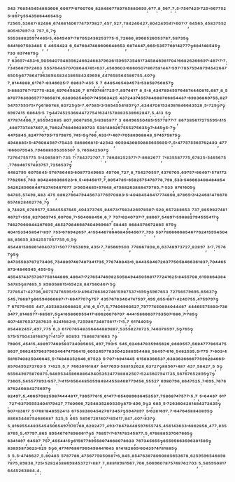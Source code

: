 ⁵⁴³,⁷⁶⁸⁵⁴⁵⁴⁵⁴⁸⁶³⁶⁰⁶·⁶⁰⁶⁷⁷′⁶⁷⁶⁰⁷⁰⁶·⁸²⁸⁴⁸⁶⁷⁷⁸⁹⁷⁸⁵⁸⁸⁰⁶⁹⁵:⁶⁷⁷:⁸·⁵⁶⁷:⁷:⁵'⁷⁵⁶⁷⁴²⁵′⁷²⁵'⁶⁶⁷⁷⁵²⁵'⁸⁶⁷‽⁵⁵⁴³⁵⁸⁶⁴⁴⁶⁵⁴⁵‽⁷²⁵⁶⁵:⁵³⁶⁸⁷'⁸²⁴⁸⁶·⁶⁷⁴⁶⁸¹⁴⁰⁶⁷⁷⁴⁷⁹⁷⁹⁸²⁷·⁴⁵⁷·⁵²⁷:⁷⁸⁴²⁴⁰⁴²⁷:⁸⁰⁴²⁴⁹⁵⁴⁷'⁶⁰⁷′⁷,⁶⁴⁵⁶⁵·⁴⁵⁸³⁷⁵⁵²⁸⁰⁵′⁶⁷⁸⁹⁷'³,⁷⁵⁷·⁵·⁷‽⁵⁵⁵³⁸⁸⁸²⁵⁹⁷⁴⁴⁶⁵′⁵:⁴⁶⁴⁹⁴⁰⁷′⁷⁸⁷⁰⁵²⁴³⁶²⁵³⁷⁷⁵'⁵·⁷²⁶⁶⁶·⁸⁹⁶⁰⁵²⁶⁰⁵³⁷⁸⁷:⁵⁸⁷³⁵‽⁶⁴⁴¹⁸⁰⁷⁵⁸³⁴⁸⁵,⁵,⁴⁶⁵⁴⁴²³,⁶·⁵⁴⁷⁶⁸⁴⁷⁴⁸⁰⁶⁰⁶⁶⁴⁸⁶⁵³,⁶⁸⁷⁴⁴⁴⁷:⁶⁶⁵′⁵³⁵⁷⁷⁶⁸¹⁴²⁷⁷⁷‽⁶⁸⁴¹⁴⁸⁵⁴⁵‽⁷³³,⁸³⁷⁴⁸⁷⁵‽⁷,⁶³⁶⁵⁷'⁴⁵³′⁶·⁵⁰⁵⁶⁴⁰⁷⁵⁴⁸⁵⁵⁶²⁴⁶⁶²⁴⁶⁸³⁷⁹⁶³⁶¹⁵⁹⁶⁵⁷³⁵⁴⁶¹⁷³⁴⁵⁸⁴⁶⁹⁸¹⁷⁰⁴¹⁶⁶⁸²⁶³⁶⁶⁶⁹⁷'⁴⁸⁷′⁷′⁷:⁷³⁴⁵⁶⁶⁷⁹⁷²⁴⁰³,⁵⁵⁵⁷⁶⁴⁴⁵⁷⁰⁷⁰⁸⁶⁴⁴⁷⁴⁵'⁶³⁷:⁴⁵⁶⁹⁶⁰³′⁶⁸⁶⁰⁵⁰⁷′⁸⁶⁷⁵⁸¹⁴⁴⁷′⁵⁹⁷′⁷⁸⁵⁷⁵⁹⁴⁸⁷⁹⁴⁵⁴²⁶⁴⁷⁶⁵⁰⁵‽⁶⁷⁷⁸⁶⁴⁷⁹⁶³⁸⁹⁴⁴⁸³⁴³⁸⁶⁵⁸⁴²⁴⁹⁶⁹⁸·⁴⁴⁷⁶⁵⁸⁵⁶⁴⁵⁸⁶⁷⁵⁵:⁴⁰⁷‽⁷·⁸¹⁴⁴⁸⁸⁸·⁸¹⁷⁶⁷'⁸³⁴⁶⁶²⁵′⁷,⁶⁸⁶³⁷′⁴³⁵,⁵,⁷,⁶⁴⁸⁵⁴⁸⁵⁴⁸⁴⁵⁷³′⁵³⁸⁵⁸⁷⁵⁶⁸⁵⁷‽⁵′⁸⁸⁸³⁷⁸⁷′⁷²⁷⁷⁵'⁸²⁶·⁴⁹⁷⁶⁴⁵⁸²⁶·⁷,⁶⁷⁴⁹⁷⁴⁸¹⁷²⁵′⁷:⁸⁹⁷⁴⁴¹⁷,⁸·⁵'⁸·⁴³⁴⁷⁸⁹⁴⁵⁵⁷⁶⁴⁸⁷⁴⁴⁴⁰⁸¹⁵:⁶⁸⁷·⁸·⁵⁸⁷⁰⁷⁷⁶³⁶³⁶⁵⁷⁷⁷⁶⁶⁵⁸⁷⁶·⁶³⁸⁰⁶³⁵⁴⁶⁰⁷′⁷⁴⁵⁵⁶³⁴²⁵,⁴³⁷²⁴³⁷⁴⁵⁵⁷⁸⁴⁶⁸⁸⁷⁶⁶⁸⁵⁴⁴³⁷'⁶⁹⁸³⁶⁸⁶⁹⁷⁵⁵:⁸²⁷⁵⁴⁷⁵⁷⁵⁵⁵⁷⁵'⁷‽⁶¹⁸⁰⁷⁴⁸·⁸⁰⁷²⁵‽⁵'⁷:⁶⁷⁵⁸⁵′³′⁵⁸⁵⁴⁵⁵⁴¹⁸⁹⁷‽⁷:⁴³⁴⁴⁷⁰⁸¹⁵³⁴⁹⁸¹⁸⁴⁶⁶⁴³⁵²⁸·⁵'⁷²⁵‽⁷‽⁶⁹⁸⁷⁴¹⁵,⁶⁸⁶⁴⁵′⁵,⁷‽⁴⁴⁷⁴⁵²⁵³⁶⁸⁴⁴⁷²⁷⁵⁴¹⁶³⁴¹⁵⁷⁸⁸⁸³⁵³⁸⁶⁶²⁸⁴⁷:⁵:⁴¹³,⁵‽⁴⁷⁷⁸⁷⁴⁴⁰⁶·⁷·⁸⁵⁵⁹⁴²⁶⁸⁵,⁸⁰⁷·⁸⁰⁶⁷⁸⁵⁶·⁵′⁸³⁸⁵⁸⁷⁷,³,⁶⁶⁴⁹⁶⁵⁵⁰⁴⁸⁵′⁵⁵⁷⁷⁸⁷⁷′⁷,⁸⁶⁷³⁸⁵⁶¹⁷²⁷⁵⁵⁹⁵′⁴¹⁵·⁴⁸⁸⁷⁷³⁷⁴⁸⁷⁴⁶⁷:⁶·⁷⁸⁶²⁴⁷⁶⁸⁴⁹⁶²⁸⁹⁷²³,⁵³⁸¹⁴⁸⁶²⁶⁷⁵⁵⁵²⁷⁵⁶³⁵‽⁷′⁴⁴⁵‽⁵'⁷‽⁴⁴⁷⁵⁸⁴⁵·⁸²⁴⁷⁷⁰⁷⁹⁵′⁷⁵⁷⁹⁸⁷⁵·⁷⁴⁵'⁵‽⁷⁶⁶·⁴³³′⁷'⁴⁶⁷'⁷⁰⁵⁸⁶⁹⁶⁸⁸⁴⁸·⁵⁷⁴⁵⁷⁵⁸⁷⁵‽⁴⁹⁴⁸⁸⁸⁵'⁵'⁴⁷⁶⁰⁸⁴⁵⁸⁷'⁷⁵⁴³⁵,⁵⁸⁶⁸⁶⁶⁸¹⁵'⁴²⁵⁴³,⁶⁰⁵⁰⁴³⁶⁰⁵⁰⁸⁸⁵⁶⁵⁵⁶⁹⁵′⁷:⁵'⁴⁷⁷⁵⁷⁵⁵⁶⁵⁷⁶²⁴⁹³,⁴⁷⁷′⁶⁶⁶⁰⁷⁹⁵⁴⁵·⁷⁹⁴⁶⁸⁸⁵⁹⁵³⁵⁵⁵⁰⁷,⁵·⁷⁶⁵⁸⁴²⁵⁰⁷‽⁷²⁷⁶⁴⁷⁵⁵⁷⁷⁵,⁵′⁴⁰⁸⁵⁸⁹⁷'⁷³⁵,⁷'⁷⁸⁴³⁷²⁷⁰⁷:⁷,⁷⁸⁶⁴⁸²⁵²⁵⁷⁷'⁷'⁸⁶⁸²⁶⁷⁷,⁷′⁸³⁵⁵⁸⁷⁷⁷⁵·⁶⁷⁸²⁵'⁵⁴⁶⁵⁶⁷⁵:⁷⁷⁶⁸⁴⁶⁷⁵⁷⁴⁸³⁷⁵⁷·⁷²⁵⁶⁵³⁷‽⁴⁴⁸²⁷⁹⁵,⁶⁰⁷⁵⁸⁴⁵'⁵⁷⁶⁷⁸⁶⁴⁶³′⁶⁰⁸⁷⁷³⁴⁹⁶⁶³,⁴⁹⁷⁰⁶·⁷²⁷·⁸·⁷⁵⁴²⁷⁰⁵⁵⁷·⁴³⁷⁶⁷⁰⁵:⁶⁹⁷⁵⁷'⁶⁶⁴⁰⁷'⁵⁷⁸¹⁷²⁷⁷⁶²⁵⁶⁵·⁷⁶³,⁸⁰⁴²⁴⁶⁶³⁶⁸⁵²³′⁶·⁵'⁴⁶⁴⁵⁸¹⁷·⁷·⁸⁰⁵⁴⁷⁸⁵'⁶⁵⁸²⁵⁷⁵⁴⁷⁸⁷⁷⁸·⁷⁹⁸·⁵³³′⁵⁴⁶⁶⁶³⁴⁰⁸⁴⁸⁴⁸⁵⁴⁵⁴²⁶²⁸⁵⁶⁶⁸⁴⁴⁷⁸³⁷⁴⁵⁴⁸⁷⁶⁷⁷,³′⁵⁶⁵⁴⁴⁸⁵'⁶⁷⁴⁴⁸·⁴⁷⁵⁸⁸²⁶³⁸⁸⁸⁴⁷⁹⁷⁶⁵:⁷′⁵³³,⁸⁷⁴¹⁶⁰⁵‽⁶⁴⁷⁸⁵:⁵⁷⁴⁹⁸·⁴⁸³,⁴⁷⁵,⁸⁸⁶²⁷⁶⁶⁴⁷⁹⁴⁴⁵⁶⁷³⁷⁷⁶⁹⁷⁰⁸⁸³′⁵'⁴⁰⁴⁸⁴⁵⁴⁶⁴¹⁷⁷⁷⁴⁸⁰⁸·⁸⁷⁸⁶⁵′³′⁴²⁴⁶⁸¹⁴⁷⁶⁶⁷⁸⁶⁵⁷⁴⁸²⁸⁴⁶²⁷⁷⁶·⁷‽⁸·⁷⁴⁸²⁵·⁸⁷⁸⁹⁵⁷⁷·⁵³⁶⁴⁵⁵⁴⁷⁴⁴⁵·⁴⁰⁴³⁷³⁷⁶⁵·⁸⁴⁶⁷³′⁷⁵⁸³⁴²⁶⁹⁷⁸⁵⁰⁷'⁵²⁸·⁶⁵⁷²⁸⁸⁶⁵³,⁷³⁷·⁸⁸⁵⁹⁸²⁷⁴⁸¹⁴⁶⁷²⁷'⁵⁵⁸·⁸²⁷⁰⁶³⁷⁴⁵·⁶⁰⁷⁰⁸·⁷'⁵⁰⁴⁰⁶⁸⁴⁵⁶·⁶·⁷,⁷³⁷′⁶²⁴⁰⁷³⁷′⁷·⁸⁸⁶⁶⁷·⁵⁴⁸⁹⁷′⁵⁹⁶⁸⁸²⁷⁹⁴⁵⁵⁵⁴¹⁷‽⁷⁴⁶²⁷⁰⁶⁰⁸⁴⁴²⁶⁷⁶⁹⁵·⁴⁸⁵²⁷⁰⁸⁴⁶⁶⁸⁷⁴⁰⁴⁹⁶⁹⁶⁸⁷,⁵⁸⁴⁴⁵,⁸⁶⁸⁴⁵⁷⁸⁶⁷²⁸⁸⁵,⁶⁷⁵‽⁴⁰⁴¹⁵³⁵⁴⁵⁸⁵⁴⁷′⁸⁹⁷,⁷⁵⁵′⁶⁷⁶⁹⁴²⁶⁵⁷·⁴¹⁵⁵⁴⁴⁶⁷⁸⁶⁴⁶⁸⁴⁵⁶⁴⁵⁶⁷⁷:⁷⁹³,⁵³⁷⁷⁸⁶⁶⁶⁶⁶⁸⁵⁴⁶⁷⁷⁶²⁴¹⁵⁹⁵⁴⁵⁰⁴⁸⁸·⁸⁵⁶⁵⁵·⁸⁹⁴²⁵⁵⁷⁵⁶⁷⁷⁵⁵·⁶·⁵‽⁴⁵⁴⁴⁸¹⁵⁸⁶⁸⁶¹⁴⁰⁴⁰⁷³⁷'⁵⁰⁷⁷⁷⁶⁵³⁸⁹⁸·⁴³⁵'⁷:⁷⁸⁵⁶⁶⁹⁵⁰³,⁷⁷⁸⁸⁶⁷⁸⁰⁸·⁶·⁶³⁷⁴⁸⁹⁷³⁷²⁷·⁸²⁸⁹⁷,³′⁷:⁷⁵⁷⁶⁷‽⁵‽⁸⁴⁷³⁵⁵⁸³⁷⁸⁷²⁷³⁴⁰⁵·⁷³⁴⁸⁸⁹⁷⁴⁸⁷⁴⁸⁷³⁴¹⁷³⁵·⁷⁷⁸⁷⁴⁰⁸⁴³′⁶·⁸⁴⁴³⁵⁸⁴⁸⁷²⁶³⁷⁷⁵⁰⁵⁸⁴⁶⁶³⁶¹⁸³⁷:⁷⁰⁴⁴⁶⁵⁸⁷³′⁴⁸⁴⁶⁵⁴⁵·⁴⁵⁵'⁵‽⁴⁵⁵⁴⁵⁷⁴³⁷⁵⁷³⁶⁷⁷⁵⁸¹⁴⁴⁸⁰⁶·⁴⁸⁶⁴⁷′⁷²⁷⁶⁵⁴⁷⁴⁶⁹⁸²⁵⁰⁵⁸⁴⁹⁴⁴⁵⁰⁵⁶⁸¹⁷⁷⁷²⁴¹⁶²⁵′⁸⁴⁵⁵⁷⁰⁸·⁶¹⁵⁰⁸⁶⁴³⁸⁴⁵⁴⁷⁸⁵‽⁸⁷⁴⁶⁵·⁵,⁸⁹⁸⁰⁵⁸⁶¹⁵′⁶⁹⁴²⁸·⁸⁴⁷⁵⁶⁰⁴⁶⁷'⁵‽⁷²⁷⁸⁵⁴⁷'⁴²⁷⁰⁶·⁸⁰⁷⁵⁷⁴⁷⁶⁵⁹⁵′⁵′³′⁴⁹⁶⁴⁷⁸⁶³⁶²⁷⁴⁶¹⁵⁹⁸⁷⁵³⁷'⁶⁹⁵‽⁵⁹⁶⁷⁶⁵³,⁷²⁷⁵⁶⁵⁷⁹⁶⁹⁵:⁶⁵⁶³⁷‽⁵⁴⁵:⁷⁸⁶⁸⁷‽⁶⁶⁵⁹⁴⁶⁶⁶⁶⁸⁷'⁷'⁶⁶⁴⁷⁷⁰⁷‽⁷⁵⁷,⁴³⁵⁷⁶⁷⁶³⁴⁰⁴⁷⁴⁷⁵⁹⁷·⁴⁹⁵·⁶⁵⁵′⁶⁶⁷'⁴²⁴⁰⁷⁵⁵:⁴⁷⁵⁹⁷⁹⁷‽⁷,⁶⁷⁵⁷⁵′⁶⁵⁵,⁴⁴⁷:⁴³⁵³⁸³⁴⁰⁶⁸⁸²⁵·⁴¹⁸·⁶·⁵'⁷:⁵:⁷⁷⁴⁰⁶⁹⁶⁰⁵²⁷·⁷⁹⁷⁷⁷⁴⁵⁰⁸⁹⁴⁰⁴⁴⁴⁸⁷,⁴⁴⁴⁶⁵⁵⁷⁵⁸⁹³′⁷³⁸³⁴⁷⁷·⁸¹⁴⁸⁵⁷⁷'⁶⁸⁵⁶⁷:⁵‽⁴¹⁶⁵⁸⁶⁶⁹⁵⁵⁴¹⁷′⁸⁰⁶²⁶⁰⁷⁶⁷⁰⁷,⁴⁴⁴¹⁵⁸⁶⁶⁶³⁷⁷⁵³⁵⁰⁷′⁶⁸⁶·⁷′⁷⁸⁵‽⁴⁰⁷′⁴⁸⁷⁶⁵³⁷²⁸⁷⁶³⁵,⁶²⁴¹⁶⁸³′⁸·⁷²⁵⁹⁸⁶⁷³⁴⁸⁷⁵⁸¹⁷'⁷′⁵:⁷,⁶¹⁷⁴⁴⁰⁵‽⁸⁵⁴⁴⁸²⁴⁵⁷:⁴⁹⁷·⁷⁷⁵,⁶·³,⁶¹⁷⁰⁷⁶⁵⁴⁸³⁵⁶⁴⁴⁴⁸⁸⁹⁸⁸⁷:⁵³⁵⁵⁸²⁷⁸⁷²⁵·⁷⁴⁶⁰⁷⁸⁵⁹⁷·⁵‽⁷⁶⁵‽⁵⁷⁵′⁵⁷⁵⁰⁴³⁸¹⁶⁸⁷‽⁷'⁴¹³′⁷,⁸⁰⁸⁹³,⁷⁵⁸⁶⁸⁷⁸¹⁶⁶³,⁷‽⁷⁹⁸⁰⁵·⁴⁵⁴¹⁵:⁴⁸⁸⁹⁷⁷⁴⁶⁸⁵⁸³⁷³⁴⁰⁸⁵⁶³⁵·⁴⁹⁷·⁷⁹³′⁵,⁵⁴⁵·⁶²⁴⁶⁴⁷⁸³⁵⁹⁶⁵⁶²⁸·⁸⁶⁶⁰⁵⁵⁷:⁵⁶⁸⁴⁷⁷⁷⁸⁶⁵⁴⁷⁵⁸⁶³⁷·⁵⁶⁶²⁴⁵⁷⁹⁶³⁷⁹⁶³⁴⁶⁴⁷⁴⁷⁵⁶⁴¹⁵·⁶⁰⁵²⁴⁵⁷⁷⁸³⁵⁰⁴²⁵⁸⁸⁵⁵⁴⁴⁸⁸·⁵⁸⁴⁵⁷′⁶¹⁶·⁵⁴⁸²⁵³⁵:⁵′⁷⁷⁵,⁷'⁶⁰³′⁴⁵⁸¹⁶⁷⁴⁰⁸²⁵⁰⁴⁶⁶⁴⁵·⁵'⁷⁴⁸⁴⁸³⁵²⁶⁴⁶·⁶⁷⁵²³,⁵′⁷⁰⁷'⁶⁹⁴¹⁴⁴⁵,⁶¹⁵⁸⁸³⁶⁶⁵³⁷:⁶³⁸³⁶³⁶⁶⁶⁶⁷⁷⁵⁹⁶²⁸⁴⁶⁶⁵′⁸⁵⁷⁰⁴⁹⁵²⁷³⁷⁰³′⁵,⁷'⁶²⁵·⁵·⁷,⁷⁶⁶³⁶¹⁶¹⁸⁴⁷,⁶⁴⁷⁷⁶⁹³′⁵⁸⁸¹⁵²⁶²⁸·⁶³⁷²⁷‽⁸⁸⁵⁶⁷'⁴⁸⁷,⁴³⁷·⁵⁸⁴²⁷·⁵,⁵‽⁶⁵⁵⁶⁴⁹⁸⁷⁵⁸⁷⁰⁸⁷⁵:⁶⁴⁸⁹⁵³⁴⁵⁸⁶⁶⁸⁸⁶⁴⁹⁴⁰⁵³⁵²⁴⁷⁷⁸⁸⁸⁸²⁵⁰⁷'⁵²⁴⁵⁶⁰⁷⁹⁴¹⁷³⁵·⁵⁶⁷⁶⁷⁶⁵²⁸⁹⁵‽⁷‽⁷³⁶⁰⁵:⁵⁴⁵⁵⁷⁷⁸⁹³′⁸⁵⁷:⁷′⁴¹⁵′⁶⁵⁶⁴⁴⁸⁵⁰⁵⁹⁸⁴⁸⁴⁴⁵⁵⁸⁴⁶⁸⁷⁷⁹⁴⁵⁶·⁵⁵⁵²⁷,⁶⁹⁸⁰⁷⁹⁶·⁸⁶⁴⁷⁵²⁵:⁷′⁶⁹⁵:⁷⁶⁷⁶⁸⁷⁶²⁴⁰⁸⁸⁴²⁷⁵⁶⁹⁷‽⁸²⁴⁹⁷:⁵:⁴⁰⁶⁵⁷⁰⁸²⁵⁰⁸⁷⁴⁴⁴⁴⁸¹⁷·⁷³⁶⁵⁷⁷⁶¹⁵·⁶¹⁴⁷⁷′⁶⁵⁴⁰⁸⁹⁶³⁶⁴⁵³⁵³⁷:⁷⁵⁸⁶⁸⁷⁴⁷⁵⁷⁷'⁵:⁷,⁵'⁶⁴⁴³⁷,⁶¹⁷,⁷²⁷′⁶³⁷⁹⁵⁵⁵³⁴⁰⁴¹⁷⁹⁴²⁷·⁷⁷⁴⁰⁶⁶⁶·⁷²⁵⁴⁸³⁵²⁸⁰⁵³⁵‽⁸⁷⁵′⁴⁹⁶·⁵‽³,⁶⁸⁵·⁵′⁷²⁶³⁶⁰⁴²⁸¹⁴⁸⁴³⁷³⁴³⁵‽⁶⁰⁷'⁸³⁸¹⁷,⁵'⁷⁶⁸¹⁸⁴⁸⁵⁵²⁴¹³,⁶⁷⁵³⁸³⁸⁰⁴⁵⁴²⁷⁰⁷³⁴⁵⁷‽⁵⁹⁴⁷⁸⁹⁷,⁵′⁶²⁸¹⁶⁹⁷:⁷'⁶⁴⁷⁶⁴⁵⁸⁸⁴⁰⁸⁹⁵‽⁸⁸⁶⁸⁵⁴⁴⁸⁷⁵⁴⁶⁸⁶⁸⁸⁷,⁵²⁵·⁵,⁴⁶⁵,⁵⁸⁵⁶⁷²⁶¹⁸⁰⁷'⁸⁹⁴¹⁷·⁸⁴⁷:⁴⁰⁷'⁸³⁷‽⁵:⁸¹⁶⁸⁵⁵⁴⁴⁸³⁵⁴⁵⁴⁵⁰⁶⁵⁴⁹⁷⁹⁷⁰⁷⁶⁸·⁶²⁸²⁴⁷⁷·⁴⁹³′⁷⁸⁴⁷⁸⁴⁴⁸⁵⁹⁷⁶⁵⁵⁷⁴⁵:⁴⁵⁶¹⁴³⁶³³′⁶⁸⁶²⁸⁵⁶·⁴⁷⁷:⁸³⁵⁸⁷⁶⁵·⁵:⁴⁷⁷⁹⁷:⁸⁶⁵,⁸⁹⁵⁴⁶⁷⁶⁷⁸⁹⁸⁰⁶¹⁷‽⁵,⁷⁶⁸⁵⁷′⁷′⁶⁷⁴⁷⁸³⁴⁵⁸⁷⁷:⁵·⁴⁷⁶⁸⁸⁸⁵³⁷⁰⁶⁷⁶⁶⁵‽⁶³⁴¹⁴⁹⁷,⁶⁴⁵⁸⁷,⁷⁵⁷·⁴⁵⁵⁴⁴¹⁵‽⁶¹⁵⁶⁷⁷⁶⁹⁵⁵⁸⁰⁷⁴⁶⁶⁸⁰⁷⁸⁶³³,⁷⁶⁷³⁴⁵⁶⁵⁵‽⁶⁵⁵⁹⁵⁶⁶³⁵⁹⁶³⁸¹⁵⁸⁵‽⁸³⁸⁹⁵⁸⁷³⁶²³′⁶²⁵,⁵‽⁶·⁴⁷⁷⁴⁷⁶⁸⁶⁷⁹⁶⁵⁴⁹⁸⁴⁴¹⁶⁴³,⁸¹⁴¹⁸²⁸⁶⁵′⁶⁰⁴³⁵⁷⁴⁷⁸¹⁸⁸⁵‽⁵,⁵:⁵'⁴⁷⁴⁶⁶³⁷·⁵:⁸⁰⁴⁸⁵,⁵⁷⁸⁷⁷⁸⁶·⁴⁷⁵⁶⁷⁷⁵⁰⁵⁰⁸⁸⁷′⁶·⁸⁴⁵:⁸⁵⁴⁷⁶³⁸⁷⁸⁰⁶⁰⁸⁸⁵⁶⁵³⁶⁷⁸·⁶²⁵⁹⁵⁹⁶⁵⁴⁶⁸⁹⁸⁷⁸⁷⁵·⁸⁹⁸³⁸·⁷²⁵'⁵²⁸²⁴³⁸⁸⁶⁹⁸⁴⁵³⁷²⁷'⁸⁸⁷,⁷·⁸⁸⁸¹⁸⁹⁸¹⁵⁶⁷·⁷⁰⁶·⁵⁰⁶⁹⁶⁰⁷⁸⁷⁵⁷⁴⁸⁷⁶²⁷⁰³,⁵:⁵⁸⁵⁹⁵⁰⁸¹⁷⁶⁴⁴⁵²⁶³⁸⁸⁴:⁴:
